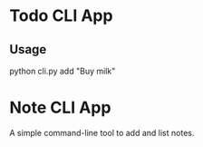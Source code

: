# Todo CLI App

## Usage
python cli.py add "Buy milk"

# Note CLI App

A simple command-line tool to add and list notes.
